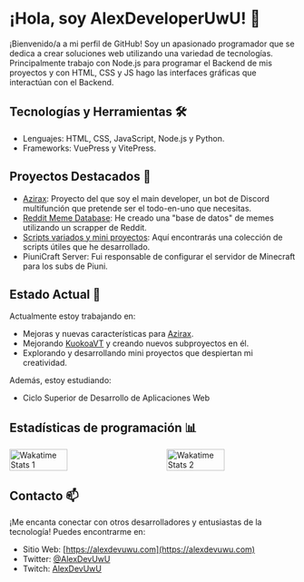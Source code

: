 # ¡Hola, soy AlexDeveloperUwU! 👋

¡Bienvenido/a a mi perfil de GitHub! Soy un apasionado programador que se dedica a crear soluciones web utilizando una variedad de tecnologías. Principalmente trabajo con Node.js para programar el Backend de mis proyectos y con HTML, CSS y JS hago las interfaces gráficas que interactúan con el Backend.

## Tecnologías y Herramientas 🛠️

- Lenguajes: HTML, CSS, JavaScript, Node.js y Python.
- Frameworks: VuePress y VitePress.

## Proyectos Destacados 🚀

- [Azirax](https://azirax.tk): Proyecto del que soy el main developer, un bot de Discord multifunción que pretende ser el todo-en-uno que necesitas.
- [Reddit Meme Database](https://github.com/AlexDevFiles/reddit-meme-database): He creado una "base de datos" de memes utilizando un scrapper de Reddit. 
- [Scripts variados y mini proyectos](https://github.com/AlexDeveloperUwU/scripts): Aquí encontrarás una colección de scripts útiles que he desarrollado.
- PiuniCraft Server: Fui responsable de configurar el servidor de Minecraft para los subs de Piuni.

## Estado Actual 🌱

Actualmente estoy trabajando en:

- Mejoras y nuevas características para [Azirax](https://azirax.tk).
- Mejorando [KuokoaVT](https://kuokoavt.eu) y creando nuevos subproyectos en él.
- Explorando y desarrollando mini proyectos que despiertan mi creatividad.

Además, estoy estudiando:

- Ciclo Superior de Desarrollo de Aplicaciones Web

## Estadísticas de programación 📊

<div style="display: flex; justify-content: space-between;">
  <img src="https://wakatime.com/share/@AlexDevUwU/adf969ef-c8c4-45de-9faf-38c591cbf714.svg" alt="Wakatime Stats 1" width="45%"/>
  <img src="https://wakatime.com/share/@AlexDevUwU/00163c4e-2b4b-4a93-9d5c-b1b0a12cf6ce.svg" alt="Wakatime Stats 2" width="45%"/>
</div>

## Contacto 📫

¡Me encanta conectar con otros desarrolladores y entusiastas de la tecnología! Puedes encontrarme en:

- Sitio Web: [https://alexdevuwu.com](https://alexdevuwu.com)
- Twitter: [@AlexDevUwU](https://twitter.com/AlexDevUwU)
- Twitch: [AlexDevUwU](https://twitch.tv/alexdevuwu)
